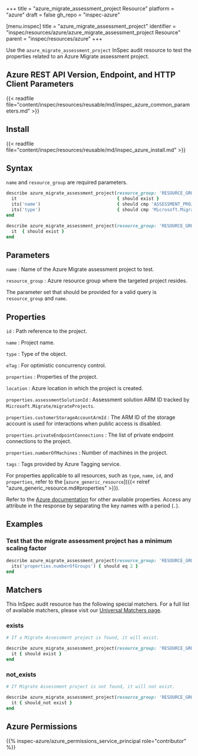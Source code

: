 +++
title = "azure_migrate_assessment_project Resource"
platform = "azure"
draft = false
gh_repo = "inspec-azure"

[menu.inspec]
title = "azure_migrate_assessment_project"
identifier = "inspec/resources/azure/azure_migrate_assessment_project Resource"
parent = "inspec/resources/azure"
+++

Use the `azure_migrate_assessment_project` InSpec audit resource to test the properties related to an Azure Migrate assessment project.

## Azure REST API Version, Endpoint, and HTTP Client Parameters

{{< readfile file="content/inspec/resources/reusable/md/inspec_azure_common_parameters.md" >}}

## Install

{{< readfile file="content/inspec/resources/reusable/md/inspec_azure_install.md" >}}

## Syntax

`name` and `resource_group` are required parameters.

```ruby
describe azure_migrate_assessment_project(resource_group: 'RESOURCE_GROUP', name: 'ASSESSMENT_PROJECT_NAME') do
  it                                      { should exist }
  its('name')                             { should cmp 'ASSESSMENT_PROJECT_NAME' }
  its('type')                             { should cmp 'Microsoft.Migrate/assessmentprojects' }
end
```

```ruby
describe azure_migrate_assessment_project(resource_group: 'RESOURCE_GROUP', name: 'ASSESSMENT_PROJECT_NAME') do
  it  { should exist }
end
```

## Parameters

`name`
: Name of the Azure Migrate assessment project to test.

`resource_group`
: Azure resource group where the targeted project resides.

The parameter set that should be provided for a valid query is `resource_group` and `name`.

## Properties

`id`
: Path reference to the project.

`name`
: Project name.

`type`
: Type of the object.

`eTag`
: For optimistic concurrency control.

`properties`
: Properties of the project.

`location`
: Azure location in which the project is created.

`properties.assessmentSolutionId`
: Assessment solution ARM ID tracked by `Microsoft.Migrate/migrateProjects`.

`properties.customerStorageAccountArmId`
: The ARM ID of the storage account is used for interactions when public access is disabled.

`properties.privateEndpointConnections`
: The list of private endpoint connections to the project.

`properties.numberOfMachines`
: Number of machines in the project.

`tags`
: Tags provided by Azure Tagging service.

For properties applicable to all resources, such as `type`, `name`, `id`, and `properties`, refer to the [`azure_generic_resource`]({{< relref "azure_generic_resource.md#properties" >}}).

Refer to the [Azure documentation](https://docs.microsoft.com/en-us/rest/api/migrate/assessment/projects/get) for other available properties. Access any attribute in the response by separating the key names with a period (`.`).

## Examples

### Test that the migrate assessment project has a minimum scaling factor

```ruby
describe azure_migrate_assessment_project(resource_group: 'RESOURCE_GROUP', name: 'ASSESSMENT_PROJECT_NAME') do
  its('properties.numberOfGroups') { should eq 2 }
end
```

## Matchers

This InSpec audit resource has the following special matchers. For a full list of available matchers, please visit our [Universal Matchers page](/inspec/matchers/).

### exists

```ruby
# If a Migrate Assessment project is found, it will exist.

describe azure_migrate_assessment_project(resource_group: 'RESOURCE_GROUP', name: 'ASSESSMENT_PROJECT_NAME') do
  it { should exist }
end
```

### not_exists

```ruby
# If Migrate Assessment project is not found, it will not exist.

describe azure_migrate_assessment_project(resource_group: 'RESOURCE_GROUP', name: 'ASSESSMENT_PROJECT_NAME') do
  it { should_not exist }
end
```

## Azure Permissions

{{% inspec-azure/azure_permissions_service_principal role="contributor" %}}

